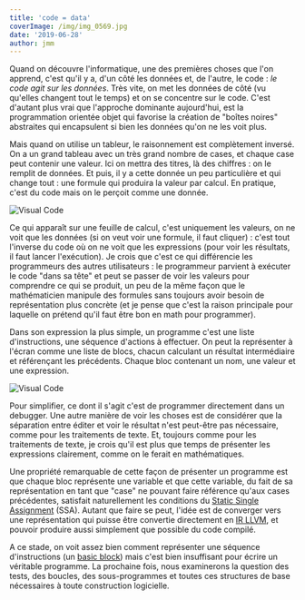 ```yaml
---
title: 'code = data'
coverImage: /img/img_0569.jpg
date: '2019-06-28'
author: jmm
---
```


Quand on découvre l'informatique, une des premières choses que l'on apprend, c'est qu'il y a, d'un côté les données et, de l'autre, le code : _le code agit sur les données_. Très vite, on met les données de côté (vu qu'elles changent tout le temps) et on se concentre sur le code. C'est d'autant plus vrai que l'approche dominante aujourd'hui, est la programmation orientée objet qui favorise la création de "boîtes noires" abstraites qui encapsulent si bien les données qu'on ne les voit plus.

Mais quand on utilise un tableur, le raisonnement est complètement inversé. On a un grand tableau avec un très grand nombre de cases, et chaque case peut contenir une valeur. Ici on mettra des titres, là des chiffres : on le remplit de données. Et puis, il y a cette donnée un peu particulière et qui change tout : une formule qui produira la valeur par calcul. En pratique, c'est du code mais on le perçoit comme une donnée.

![Visual Code](/img/sphere-surface.jpg)

Ce qui apparaît sur une feuille de calcul, c'est uniquement les valeurs, on ne voit que les données (si on veut voir une formule, il faut cliquer) : c'est tout l'inverse du code où on ne voit que les expressions (pour voir les résultats, il faut lancer l'exécution). Je crois que c'est ce qui différencie les programmeurs des autres utilisateurs : le programmeur parvient à exécuter le code "dans sa tête" et peut se passer de voir les valeurs pour comprendre ce qui se produit, un peu de la même façon que le mathématicien manipule des formules sans toujours avoir besoin de représentation plus concrète (et je pense que c'est la raison principale pour laquelle on prétend qu'il faut être bon en math pour programmer).

Dans son expression la plus simple, un programme c'est une liste d'instructions, une séquence d'actions à effectuer. On peut la représenter à l'écran comme une liste de blocs, chacun calculant un résultat intermédiaire et référençant les précédents. Chaque bloc contenant un nom, une valeur et une expression.

![Visual Code](/img/sphere-visualprogram-2.png)

Pour simplifier, ce dont il s'agit c'est de programmer directement dans un debugger. Une autre manière de voir les choses est de considérer que la séparation entre éditer et voir le résultat n'est peut-être pas nécessaire, comme pour les traitements de texte. Et, toujours comme pour les traitements de texte, je crois qu'il est plus que temps de présenter les expressions clairement, comme on le ferait en mathématiques.

Une propriété remarquable de cette façon de présenter un programme est que chaque bloc représente une variable et que cette variable, du fait de sa représentation en tant que "case" ne pouvant faire référence qu'aux cases précédentes, satisfait naturellement les conditions du [Static Single Assignment](https://fr.wikipedia.org/wiki/Static_single_assignment_form) (SSA). Autant que faire se peut, l'idée est de converger vers une représentation qui puisse être convertie directement en [IR LLVM](https://llvm.org/docs/LangRef.html), et pouvoir produire aussi simplement que possible du code compilé.

A ce stade, on voit assez bien comment représenter une séquence d'instructions (un [basic block](https://en.wikipedia.org/wiki/Basic_block)) mais c'est bien insuffisant pour écrire un véritable programme. La prochaine fois, nous examinerons la question des tests, des boucles, des sous-programmes et toutes ces structures de base nécessaires à toute construction logicielle.

